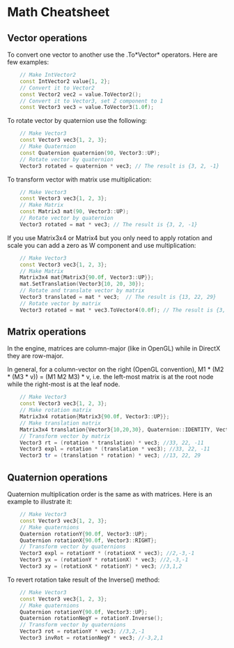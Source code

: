 Math Cheatsheet
==============================

## Vector operations

To convert one vector to another use the .To\*Vector\* operators. Here are few examples:

```cpp
    // Make IntVector2
    const IntVector2 value{1, 2};
    // Convert it to Vector2
    const Vector2 vec2 = value.ToVector2();
    // Convert it to Vector3, set Z component to 1
    const Vector3 vec3 = value.ToVector3(1.0f);
```

To rotate vector by quaternion use the following:

```cpp
    // Make Vector3
    const Vector3 vec3{1, 2, 3};
    // Make Quaternion
    const Quaternion quaternion(90, Vector3::UP);
    // Rotate vector by quaternion
    Vector3 rotated = quaternion * vec3; // The result is {3, 2, -1}
```

To transform vector with matrix use multiplication:

```cpp
    // Make Vector3
    const Vector3 vec3{1, 2, 3};
    // Make Matrix
    const Matrix3 mat(90, Vector3::UP);
    // Rotate vector by quaternion
    Vector3 rotated = mat * vec3; // The result is {3, 2, -1}
```

If you use Matrix3x4 or Matrix4 but you only need to apply rotation and scale you can add a zero as W component and use multiplication:

```cpp
    // Make Vector3
    const Vector3 vec3{1, 2, 3};
    // Make Matrix
    Matrix3x4 mat{Matrix3{90.0f, Vector3::UP}};
    mat.SetTranslation(Vector3{10, 20, 30});
    // Rotate and translate vector by matrix
    Vector3 translated = mat * vec3;  // The result is {13, 22, 29}
    // Rotate vector by matrix
    Vector3 rotated = mat * vec3.ToVector4(0.0f); // The result is {3, 2, -1}
```

## Matrix operations

In the engine, matrices are column-major (like in OpenGL) while in DirectX they are row-major.

In general, for a column-vector on the right (OpenGL convention), M1 * (M2 * (M3 * v)) = (M1 M2 M3) * v, i.e. the left-most matrix is at the root node while the right-most is at the leaf node.

```cpp
    // Make Vector3
    const Vector3 vec3{1, 2, 3};
    // Make rotation matrix
    Matrix3x4 rotation{Matrix3{90.0f, Vector3::UP}};
    // Make translation matrix
    Matrix3x4 translation{Vector3{10,20,30}, Quaternion::IDENTITY, Vector3::ONE};
    // Transform vector by matrix
    Vector3 rt = (rotation * translation) * vec3; //33, 22, -11
    Vector3 expl = rotation * (translation * vec3); //33, 22, -11
    Vector3 tr = (translation * rotation) * vec3; //13, 22, 29
```

## Quaternion operations

Quaternion multiplication order is the same as with matrices. Here is an example to illustrate it:

```cpp
    // Make Vector3
    const Vector3 vec3{1, 2, 3};
    // Make quaternions
    Quaternion rotationY{90.0f, Vector3::UP};
    Quaternion rotationX{90.0f, Vector3::RIGHT};
    // Transform vector by quaternions
    Vector3 expl = rotationY * (rotationX * vec3); //2,-3,-1
    Vector3 yx = (rotationY * rotationX) * vec3; //2,-3,-1
    Vector3 xy = (rotationX * rotationY) * vec3; //3,1,2
```

To revert rotation take result of the Inverse() method:
```cpp
    // Make Vector3
    const Vector3 vec3{1, 2, 3};
    // Make quaternions
    Quaternion rotationY{90.0f, Vector3::UP};
    Quaternion rotationNegY = rotationY.Inverse();
    // Transform vector by quaternions
    Vector3 rot = rotationY * vec3; //3,2,-1
    Vector3 invRot = rotationNegY * vec3; //-3,2,1
```
